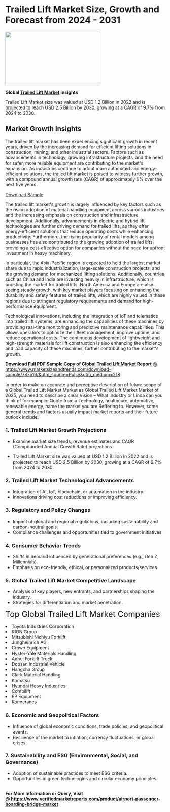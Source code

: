 <H1>Trailed Lift Market Size, Growth and Forecast from 2024 - 2031</H1><img class="aligncenter size-medium wp-image-584254" src="https://thirdeyenews.in/wp-content/uploads/2024/09/Global-Market-Research-300x168.jpeg" alt="" width="300" height="168" /><p><strong>Global&nbsp;<a href="https://www.marketsizeandtrends.com/download-sample/787516/&amp;utm_source=Pulse&amp;utm_medium=218">Trailed Lift Market</a> Insights</strong></p><p>Trailed Lift Market size was valued at USD 1.2 Billion in 2022 and is projected to reach USD 2.5 Billion by 2030, growing at a CAGR of 9.7% from 2024 to 2030.</p><p><h2>Market Growth Insights</h2> <p>The trailed lift market has been experiencing significant growth in recent years, driven by the increasing demand for efficient lifting solutions in construction, mining, and other industrial sectors. Factors such as advancements in technology, growing infrastructure projects, and the need for safer, more reliable equipment are contributing to the market's expansion. As industries continue to adopt more automated and energy-efficient solutions, the trailed lift market is poised to witness further growth, with a compound annual growth rate (CAGR) of approximately 6% over the next five years.</p> <p><a href="#">Download Sample</a></p> <p>The trailed lift market's growth is largely influenced by key factors such as the rising adoption of material handling equipment across various industries and the increasing emphasis on construction and infrastructure development. Additionally, advancements in electric and hybrid lift technologies are further driving demand for trailed lifts, as they offer energy-efficient solutions that reduce operating costs while enhancing productivity. Furthermore, the rising popularity of rental models among businesses has also contributed to the growing adoption of trailed lifts, providing a cost-effective option for companies without the need for upfront investment in heavy machinery.</p> <p>In particular, the Asia-Pacific region is expected to hold the largest market share due to rapid industrialization, large-scale construction projects, and the growing demand for mechanized lifting solutions. Additionally, countries such as China and India are investing heavily in infrastructure, which is boosting the market for trailed lifts. North America and Europe are also seeing steady growth, with key market players focusing on enhancing the durability and safety features of trailed lifts, which are highly valued in these regions due to stringent regulatory requirements and demand for high-performance equipment.</p> <p>Technological innovations, including the integration of IoT and telematics into trailed lift systems, are enhancing the capabilities of these machines by providing real-time monitoring and predictive maintenance capabilities. This allows operators to optimize their fleet management, improve uptime, and reduce operational costs. The continuous development of lightweight and high-strength materials for lift construction is also enhancing the efficiency and load capacity of these machines, further contributing to the market's growth.</p> <p><a href="#"></p><p><span class=""><strong>Download Full PDF Sample Copy of Global Trailed Lift Market Report</strong> @ <a href="https://www.marketsizeandtrends.com/download-sample/787516/&amp;utm_source=Pulse&amp;utm_medium=218" target="_blank">https://www.marketsizeandtrends.com/download-sample/787516/&amp;utm_source=Pulse&amp;utm_medium=218</a></span></p><p>In order to make an accurate and perceptive description of future scope of a Global&nbsp;Trailed Lift Market Market as Global&nbsp;Trailed Lift Market Market of 2025, you need to describe a clear Vision &ndash; What Industry or Linda can you think of for example: Quote from a Technology, healthcare, automotive, renewable energy, name the market you are Reffering to. However, some general trends and factors usually impact market reports and their future outlook include:</p><h3>1.&nbsp;<strong>Trailed Lift Market Growth Projections</strong></h3><ul><li>Examine market size trends, revenue estimates and CAGR (Compounded Annual Growth Rate) projections.</li><li><p>Trailed Lift Market size was valued at USD 1.2 Billion in 2022 and is projected to reach USD 2.5 Billion by 2030, growing at a CAGR of 9.7% from 2024 to 2030.</p></li></ul><h3>2.&nbsp;<strong>Trailed Lift Market Technological Advancements</strong></h3><ul><li>Integration of AI, IoT, blockchain, or automation in the industry.</li><li>Innovations driving cost reductions or improving efficiency.</li></ul><h3>3.&nbsp;<strong>Regulatory and Policy Changes</strong></h3><ul><li>Impact of global and regional regulations, including sustainability and carbon-neutral goals.</li><li>Compliance challenges and opportunities tied to government initiatives.</li></ul><h3>4.&nbsp;<strong>Consumer Behavior Trends</strong></h3><ul><li>Shifts in demand influenced by generational preferences (e.g., Gen Z, Millennials).</li><li>Emphasis on eco-friendly, ethical, or personalized products/services.</li></ul><h3>5.&nbsp;<strong>Global Trailed Lift Market Competitive Landscape</strong></h3><ul><li>Analysis of key players, new entrants, and partnerships shaping the industry.</li><li>Strategies for differentiation and market penetration.</li></ul><p data-pm-slice="1 1 []"><span style="color: inherit; font-family: inherit; font-size: 25px;">Top Global Trailed Lift Market Companies</span></p><div class="" data-test-id=""><p><li>Toyota Industries Corporation</li><li> KION Group</li><li> Mitsubishi Nichiyu Forklift</li><li> Jungheinrich AG</li><li> Crown Equipment</li><li> Hyster-Yale Materials Handling</li><li> Anhui Forklift Truck</li><li> Doosan Industrial Vehicle</li><li> Hangcha Group</li><li> Clark Material Handling</li><li> Komatsu</li><li> Hyundai Heavy Industries</li><li> Combilift</li><li> EP Equipment</li><li> Konecranes</li></p></div><h3>6.&nbsp;<strong>Economic and Geopolitical Factors</strong></h3><ul><li>Influence of global economic conditions, trade policies, and geopolitical events.</li><li>Resilience of the market to inflation, currency fluctuations, or global crises.</li></ul><h3>7.&nbsp;<strong>Sustainability and ESG (Environmental, Social, and Governance)</strong></h3><ul><li>Adoption of sustainable practices to meet ESG criteria.</li><li>Opportunities in green technologies and circular economy principles.</li></ul><h2><strong style="font-size: 14px;">For More Information or Query, Visit @&nbsp;</strong><a style="background-color: #ffffff; font-size: 14px;" href="https://www.marketsizeandtrends.com/report/trailed-lift-market/" target="_blank">https://www.verifiedmarketreports.com/product/airport-passenger-boarding-bridge-market</a></h2>
